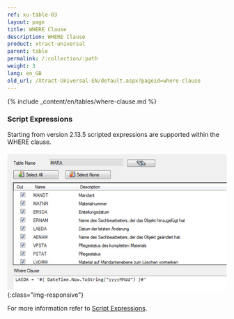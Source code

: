 ```yaml
---
ref: xu-table-03
layout: page
title: WHERE Clause
description: WHERE Clause
product: xtract-universal
parent: table
permalink: /:collection/:path
weight: 3
lang: en_GB
old_url: /Xtract-Universal-EN/default.aspx?pageid=where-clause
---
```


{% include _content/en/tables/where-clause.md  %}

### Script Expressions

Starting from version 2.13.5 scripted expressions are supported within the WHERE clause. 

![Table-Extraction-Where-Clause-Scripted-Expression](/img/content/Table-Extraction-Where-Clause-Scripted-Expression.png){:class="img-responsive"}

For more information refer to [Script Expressions](../advanced-techniques/script-expressions). 